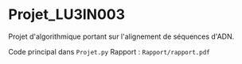 # Projet_LU3IN003
Projet d'algorithmique portant sur l'alignement de séquences d'ADN.

Code principal dans `Projet.py`
Rapport : `Rapport/rapport.pdf`
